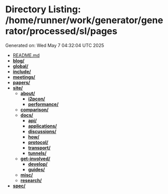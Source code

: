 # Directory Listing: /home/runner/work/generator/generator/processed/sl/pages
Generated on: Wed May  7 04:32:04 UTC 2025

- [README.md](README.md)
- **[blog/](blog/)**
- **[global/](global/)**
- **[include/](include/)**
- **[meetings/](meetings/)**
- **[papers/](papers/)**
- **[site/](site/)**
  - **[about/](site/about/)**
    - **[i2pcon/](site/about/i2pcon/)**
    - **[performance/](site/about/performance/)**
  - **[comparison/](site/comparison/)**
  - **[docs/](site/docs/)**
    - **[api/](site/docs/api/)**
    - **[applications/](site/docs/applications/)**
    - **[discussions/](site/docs/discussions/)**
    - **[how/](site/docs/how/)**
    - **[protocol/](site/docs/protocol/)**
    - **[transport/](site/docs/transport/)**
    - **[tunnels/](site/docs/tunnels/)**
  - **[get-involved/](site/get-involved/)**
    - **[develop/](site/get-involved/develop/)**
    - **[guides/](site/get-involved/guides/)**
  - **[misc/](site/misc/)**
  - **[research/](site/research/)**
- **[spec/](spec/)**
